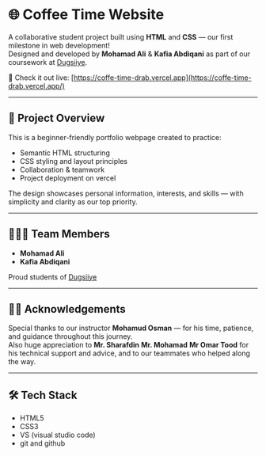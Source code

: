 # 🌐 Coffee Time Website

A collaborative student project built using **HTML** and **CSS** — our first milestone in web development!  
Designed and developed by **Mohamad Ali** & **Kafia Abdiqani** as part of our coursework at [Dugsiiye](https://github.com/dugsiiyeinc/coffe_time).

🚀 Check it out live: [https://coffe-time-drab.vercel.app](https://coffe-time-drab.vercel.app/)

---

## 📖 Project Overview

This is a beginner-friendly portfolio webpage created to practice:
- Semantic HTML structuring
- CSS styling and layout principles
- Collaboration & teamwork
- Project deployment on vercel

The design showcases personal information, interests, and skills — with simplicity and clarity as our top priority.

---

## 👩🏽‍💻 Team Members

- **Mohamad Ali**  
- **Kafia Abdiqani**

Proud students of [Dugsiiye](https://github.com/dugsiiyeinc/coffe_time)

---

## 👨‍🏫 Acknowledgements

Special thanks to our instructor **Mohamud Osman** — for his time, patience, and guidance throughout this journey.  
Also huge appreciation to **Mr. Sharafdin** **Mr. Mohamad** **Mr Omar Tood** for his technical support and advice, and to our teammates who helped along the way.

---

## 🛠️ Tech Stack

- HTML5  
- CSS3  
- VS (visual studio code)
- git and github
